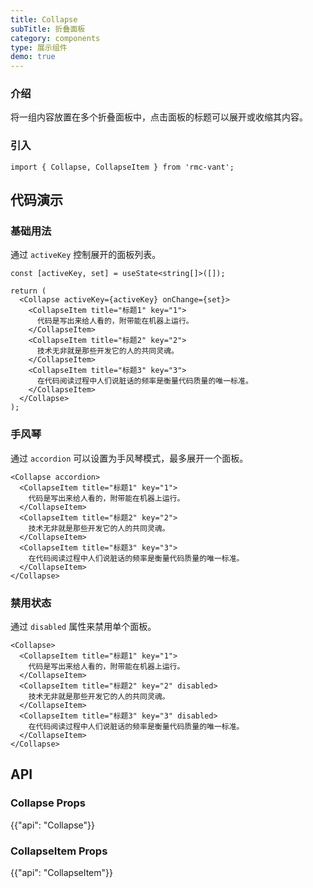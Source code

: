 ```yaml
---
title: Collapse
subTitle: 折叠面板
category: components
type: 展示组件
demo: true
---
```


### 介绍

将一组内容放置在多个折叠面板中，点击面板的标题可以展开或收缩其内容。

### 引入

```tsx
import { Collapse, CollapseItem } from 'rmc-vant';
```

## 代码演示

### 基础用法

通过 `activeKey` 控制展开的面板列表。

```tsx
const [activeKey, set] = useState<string[]>([]);

return (
  <Collapse activeKey={activeKey} onChange={set}>
    <CollapseItem title="标题1" key="1">
      代码是写出来给人看的，附带能在机器上运行。
    </CollapseItem>
    <CollapseItem title="标题2" key="2">
      技术无非就是那些开发它的人的共同灵魂。
    </CollapseItem>
    <CollapseItem title="标题3" key="3">
      在代码阅读过程中人们说脏话的频率是衡量代码质量的唯一标准。
    </CollapseItem>
  </Collapse>
);
```

### 手风琴

通过 `accordion` 可以设置为手风琴模式，最多展开一个面板。

```tsx
<Collapse accordion>
  <CollapseItem title="标题1" key="1">
    代码是写出来给人看的，附带能在机器上运行。
  </CollapseItem>
  <CollapseItem title="标题2" key="2">
    技术无非就是那些开发它的人的共同灵魂。
  </CollapseItem>
  <CollapseItem title="标题3" key="3">
    在代码阅读过程中人们说脏话的频率是衡量代码质量的唯一标准。
  </CollapseItem>
</Collapse>
```

### 禁用状态

通过 `disabled` 属性来禁用单个面板。

```tsx
<Collapse>
  <CollapseItem title="标题1" key="1">
    代码是写出来给人看的，附带能在机器上运行。
  </CollapseItem>
  <CollapseItem title="标题2" key="2" disabled>
    技术无非就是那些开发它的人的共同灵魂。
  </CollapseItem>
  <CollapseItem title="标题3" key="3" disabled>
    在代码阅读过程中人们说脏话的频率是衡量代码质量的唯一标准。
  </CollapseItem>
</Collapse>
```

## API

### Collapse Props

{{"api": "Collapse"}}

### CollapseItem Props

{{"api": "CollapseItem"}}

